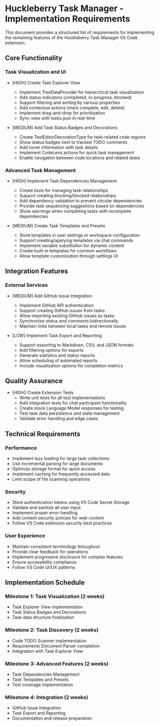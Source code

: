 # Huckleberry Task Manager - Implementation Requirements

This document provides a structured list of requirements for implementing the remaining features of the Huckleberry Task Manager VS Code extension.

## Core Functionality

### Task Visualization and UI

- [HIGH] Create Task Explorer View
  - Implement TreeDataProvider for hierarchical task visualization
  - Add status indicators (completed, in-progress, blocked)
  - Support filtering and sorting by various properties
  - Add contextual actions (mark complete, edit, delete)
  - Implement drag-and-drop for prioritization
  - Sync view with tasks.json in real-time

- [MEDIUM] Add Task Status Badges and Decorations
  - Create TextEditorDecorationType for task-related code regions
  - Show status badges next to tracked TODO comments
  - Add hover information with task details
  - Implement CodeLens actions for quick task management
  - Enable navigation between code locations and related tasks

### Advanced Task Management

- [HIGH] Implement Task Dependencies Management
  - Create tools for managing task relationships
  - Support creating blocking/blocked relationships
  - Add dependency validation to prevent circular dependencies
  - Provide task sequencing suggestions based on dependencies
  - Show warnings when completing tasks with incomplete dependencies

- [MEDIUM] Create Task Templates and Presets
  - Store templates in user settings or workspace configuration
  - Support creating/applying templates via chat commands
  - Implement variable substitution for dynamic content
  - Create built-in templates for common workflows
  - Allow template customization through settings UI

## Integration Features

### External Services

- [MEDIUM] Add GitHub Issue Integration
  - Implement GitHub API authentication
  - Support creating GitHub issues from tasks
  - Allow importing existing GitHub issues as tasks
  - Synchronize status and comments bidirectionally
  - Maintain links between local tasks and remote issues

- [LOW] Implement Task Export and Reporting
  - Support exporting to Markdown, CSV, and JSON formats
  - Add filtering options for exports
  - Generate statistics and status reports
  - Allow scheduling of automated reports
  - Include visualization options for completion metrics

## Quality Assurance

- [HIGH] Create Extension Tests
  - Write unit tests for all tool implementations
  - Add integration tests for chat participant functionality
  - Create mock Language Model responses for testing
  - Test task data persistence and state management
  - Validate error handling and edge cases

## Technical Requirements

### Performance

- Implement lazy loading for large task collections
- Use incremental parsing for large documents
- Optimize storage format for quick access
- Implement caching for frequently accessed data
- Limit scope of file scanning operations

### Security

- Store authentication tokens using VS Code Secret Storage
- Validate and sanitize all user input
- Implement proper error handling
- Add content security policies for web content
- Follow VS Code extension security best practices

### User Experience

- Maintain consistent terminology throughout
- Provide clear feedback for operations
- Implement progressive disclosure for complex features
- Ensure accessibility compliance
- Follow VS Code UI/UX patterns

## Implementation Schedule

### Milestone 1: Task Visualization (2 weeks)

- Task Explorer View implementation
- Task Status Badges and Decorations
- Task data structure finalization

### Milestone 2: Task Discovery (2 weeks)

- Code TODO Scanner implementation
- Requirements Document Parser completion
- Integration with Task Explorer View

### Milestone 3: Advanced Features (2 weeks)

- Task Dependencies Management
- Task Templates and Presets
- Test coverage implementation

### Milestone 4: Integration (2 weeks)

- GitHub Issue Integration
- Task Export and Reporting
- Documentation and release preparation

